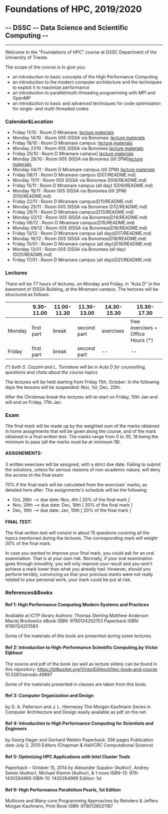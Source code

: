 # Foundations of HPC, 2019/2020

## -- DSSC -- Data Science and Scientific Computing --

------



Welcome to the "Foundations of HPC" course at DSSC Department of the University of Trieste.

The scope of the course is to give you:

- an introduction to basic concepts of the High Performance Computing
- an introduction to the modern computer architecture and the techniques to exploit it to maximize performance
- an introduction to parallel/multi-threading programming with MPI and OpenMP
- an introduction to basic and advanced techniques for code optimisation for single- and multi-threaded codes

### Calendar&Location

 - Friday 11/10 : Room D Miramare: [ lecture materials](D00/README.md)
 - Monday 14/10 : Room 005 SISSA via Bonomea: [lecture materials](D01/README.md)
 - Friday 18/10 : Room D Miramare campus:  [ lecture materials](D02/README.md) 
 - Monday 21/10 : Room 005 SISSA via Bonomea [lecture materials](D03/README.md) 
 - Friday 25/10 : Room D Miramare campus] [lecture materials](D04/README.md) 
 - Monday 28/10 : Room 005 SISSA via Bonomea (till 2PM)[lecture materials](D05/README.md)
 - Monday 04/11 : Room D Miramare campus (till 2PM) [lecture materials](D06/README.md)
 - Friday 08/11 : Room D Miramare campus  (D07/README.md)
 - Monday 11/11 : Room 005 SISSA via Bonomea (D08/README.md) 
 - Friday 15/11 : Room D Miramare campus  (all day) (D09/README.md)
 - Monday 18/11 : Room 005 SISSA via Bonomea  (till 2PM)(D10/README.md)
 - Friday 22/11 : Room D Miramare campus(D11/README.md)
 - Monday 25/11 : Room 005 SISSA via Bonomea (D12/README.md)
 - Friday 29/11 : Room D Miramare campus(D13/README.md)
 - Monday 02/12 : Room 005 SISSA via Bonomea(D14/README.md)
 - Friday 06/12 : Room D Miramare campus(D15/README.md)
 - Monday 09/12 : Room 005 SISSA via Bonomea(D16/README.md)
 - Friday 13/12 : Room D Miramare campus (all day)(D17/README.md)
 - Monday 16/12 : Room 005 SISSA via Bonomea(D18/README.md)
 - Friday 10/01 : Room D Miramare campus (all day)(D19/README.md)
 - Monday 13/01 : Room 005 SISSA via Bonomea (all day)(D20/README.md)
 - Friday 17/01 : Room D Miramare campus (all day)(D21/README.md)


### Lectures

There will be 77 hours of lectures, on Monday and Friday, in "Aula D" in the basement of SISSA Building, at the Miramare campus.
The lectures will be structured as follows:

|        | 9.30-11.00 | 11.00-11.30 | 11.30-13.00 | 14.30-15.30 | 15.30-17.30                       |
| ------ | ---------- | ----------- | ----------- | ----------- | --------------------------------- |
| Monday | first part | break       | second part | exercises   | free exercises + Office Hours (*) |
| Friday | first part | break       | second part | --          | --                                |

(*) *both S. Cozzini and L. Tornatore will be in Aula D for counselling, questions and chats about the course topics*

The lectures will be held starting from Friday 11th, October.
In the following days the lessons will be suspended:
Nov, 1st; Dec, 20th. 

After the Christmas break the lectures will re-start on Friday, 10th Jan and will end on Friday, 17th Jan.


### Exam

The final mark will be made up by the weighted sum of the marks obtained in home assignments that will be given along the course, and of the mark obtained in a final written test.
The marks range from 0 to 30, 18 being the minimum to pass (all the marks must be at minimum 18).


#### ASSIGNEMENTS:
3 written exercises will be assigned, with a strict due date. Failing to submit the solutions, unless for serious reasons of non-academic nature, will deny the access to the final exam.

70% if the final mark will be calculated from the exercises' marks, as detailed here after.
The assignments's schedule will be the following:

- Oct, 28th --> due date: Nov, 4th     [ 20% of the final mark ]
- Nov, 29th --> due date: Dec, 16th    [ 30% of the final mark ]
- Dec, 16th --> due date: Jan, 10th    [ 20% of the final mark ]


#### FINAL TEST:
The final written test will consist in about 15 questions covering all the topics mentioned during the lectures. The corresponding mark will weight 30% of the final mark.

In case you wanted to improve your final mark, you could ask for an oral examination. That is at your own risk. Normally, if your oral examination goes through smoothly, you will only improve your result and you won't achieve a mark lower than what you already had.
However, should you perform terribly, convincing us that your previous marks were not really related to your personal work, your mark could be put at risk.


### References&Books

#### Ref 1: High Performance Computing Modern Systems and Practices
Available at ICTP library 
Authors: Thomas Sterling Matthew Anderson Maciej Brodowicz
eBook ISBN: 9780124202153
Paperback ISBN: 9780124201583

Some of the materials of this book are presented during some lectures.

#### Ref 2: Introduction to High-Performance Scientific Computing,by Victor Eijkhout
The source and pdf of the book (as well as lecture slides) can be found in this repository:
https://bitbucket.org/VictorEijkhout/hpc-book-and-course
10.5281/zenodo.49897

Some of the materials presented in classes are taken from this book.

#### Ref 3: Computer Organization and Design
by D. A. Patterson and J. L. Hennessy
The Morgan Kaufmann Series in Computer Architecture and Design
easily available as pdf on the net.

#### Ref 4: Introduction to High Performance Computing for Scientists and Engineers
by Georg Hager and Gerhard Wellein
Paperback: 356 pages
Publication date  July 2, 2010
Editors (Chapman & Hall/CRC Computational Science)


#### Ref 5: Optimizing HPC Applications with Intel Cluster Tools 
Paperback – October 15, 2014
by Alexander Supalov  (Author), Andrey Semin  (Author), Michael Klemm  (Author), & 1 more
ISBN-13: 978-1430264965  ISBN-10: 1430264969  Edition: 1st

#### Ref 6: High Performance Parallelism Pearls, 1st Edition
Multicore and Many-core Programming Approaches
by Reinders   &    Jeffers  
Morgan Kaufmann, Print Book ISBN :9780128021187




